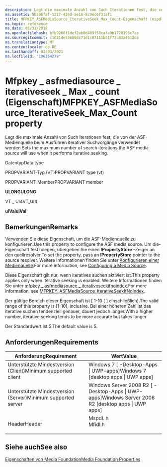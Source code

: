 ```yaml
---
description: Legt die maximale Anzahl von Such Iterationen fest, die von der ASF-Medienquelle beim Ausführen iterativer Suchvorgänge verwendet werden.
ms.assetid: 5b596faf-1217-424d-ae16-8c9ec6f31af1
title: MFPKEY_ASFMediaSource_IterativeSeek_Max_Count-Eigenschaft (mspdl. h)
ms.topic: reference
ms.date: 05/31/2018
ms.openlocfilehash: bfb9268f1def2ab0d489f58cafa0b1720196c7ac
ms.sourcegitcommit: c16214e53680dc71d1c07111b51f72b82a4512d8
ms.translationtype: MT
ms.contentlocale: de-DE
ms.lasthandoff: 03/03/2021
ms.locfileid: "106354279"
---
```

# <a name="mfpkey_asfmediasource_iterativeseek_max_count-property"></a><span data-ttu-id="dd1b0-103">Mfpkey \_ asfmediasource \_ iterativeseek \_ Max \_ count (Eigenschaft)</span><span class="sxs-lookup"><span data-stu-id="dd1b0-103">MFPKEY\_ASFMediaSource\_IterativeSeek\_Max\_Count property</span></span>

<span data-ttu-id="dd1b0-104">Legt die maximale Anzahl von Such Iterationen fest, die von der ASF-Medienquelle beim Ausführen iterativer Suchvorgänge verwendet werden.</span><span class="sxs-lookup"><span data-stu-id="dd1b0-104">Sets the maximum number of search iterations the ASF media source will use when it performs iterative seeking.</span></span>



<span data-ttu-id="dd1b0-105">Datentyp</span><span class="sxs-lookup"><span data-stu-id="dd1b0-105">Data type</span></span>

<span data-ttu-id="dd1b0-106">PROPVARIANT-Typ (VT)</span><span class="sxs-lookup"><span data-stu-id="dd1b0-106">PROPVARIANT type (vt)</span></span>

<span data-ttu-id="dd1b0-107">PROPVARIANT-Member</span><span class="sxs-lookup"><span data-stu-id="dd1b0-107">PROPVARIANT member</span></span>

<span data-ttu-id="dd1b0-108">**ULONG**</span><span class="sxs-lookup"><span data-stu-id="dd1b0-108">**ULONG**</span></span>

<span data-ttu-id="dd1b0-109">VT \_ UI4</span><span class="sxs-lookup"><span data-stu-id="dd1b0-109">VT\_UI4</span></span>

<span data-ttu-id="dd1b0-110">**ulVal**</span><span class="sxs-lookup"><span data-stu-id="dd1b0-110">**ulVal**</span></span>



## <a name="remarks"></a><span data-ttu-id="dd1b0-111">Bemerkungen</span><span class="sxs-lookup"><span data-stu-id="dd1b0-111">Remarks</span></span>

<span data-ttu-id="dd1b0-112">Verwenden Sie diese Eigenschaft, um die ASF-Medienquelle zu konfigurieren.</span><span class="sxs-lookup"><span data-stu-id="dd1b0-112">Use this property to configure the ASF media source.</span></span> <span data-ttu-id="dd1b0-113">Um die-Eigenschaft festzulegen, übergeben Sie einen **IPropertyStore** -Zeiger an den quellresolver.</span><span class="sxs-lookup"><span data-stu-id="dd1b0-113">To set the property, pass an **IPropertyStore** pointer to the source resolver.</span></span> <span data-ttu-id="dd1b0-114">Weitere Informationen finden Sie unter [Konfigurieren einer Medienquelle](configuring-a-media-source.md).</span><span class="sxs-lookup"><span data-stu-id="dd1b0-114">For more information, see [Configuring a Media Source](configuring-a-media-source.md).</span></span>

<span data-ttu-id="dd1b0-115">Diese Eigenschaft gilt nur, wenn iteratives suchen aktiviert ist.</span><span class="sxs-lookup"><span data-stu-id="dd1b0-115">This property applies only when iterative seeking is enabled.</span></span> <span data-ttu-id="dd1b0-116">Weitere Informationen finden Sie unter [mfpkey \_ asfmediasource \_ iterativeseekifnoindex](mfpkey-asfmediasource-iterativeseekifnoindex.md).</span><span class="sxs-lookup"><span data-stu-id="dd1b0-116">For more information, see [MFPKEY\_ASFMediaSource\_IterativeSeekIfNoIndex](mfpkey-asfmediasource-iterativeseekifnoindex.md).</span></span>

<span data-ttu-id="dd1b0-117">Der gültige Bereich dieser Eigenschaft ist \[ 1-10 ( \] einschließlich).</span><span class="sxs-lookup"><span data-stu-id="dd1b0-117">The valid range of this property is \[1-10\], inclusive.</span></span> <span data-ttu-id="dd1b0-118">Bei einer höheren Zahl ist das iterative suchen tendenziell genauer, dauert jedoch länger.</span><span class="sxs-lookup"><span data-stu-id="dd1b0-118">With a higher number, iterative seeking tends to be more accurate but takes longer.</span></span>

<span data-ttu-id="dd1b0-119">Der Standardwert ist 5.</span><span class="sxs-lookup"><span data-stu-id="dd1b0-119">The default value is 5.</span></span>

## <a name="requirements"></a><span data-ttu-id="dd1b0-120">Anforderungen</span><span class="sxs-lookup"><span data-stu-id="dd1b0-120">Requirements</span></span>



| <span data-ttu-id="dd1b0-121">Anforderung</span><span class="sxs-lookup"><span data-stu-id="dd1b0-121">Requirement</span></span> | <span data-ttu-id="dd1b0-122">Wert</span><span class="sxs-lookup"><span data-stu-id="dd1b0-122">Value</span></span> |
|-------------------------------------|------------------------------------------------------------------------------------|
| <span data-ttu-id="dd1b0-123">Unterstützte Mindestversion (Client)</span><span class="sxs-lookup"><span data-stu-id="dd1b0-123">Minimum supported client</span></span><br/> | <span data-ttu-id="dd1b0-124">Windows 7 \[ -Desktop-Apps \| UWP-apps\]</span><span class="sxs-lookup"><span data-stu-id="dd1b0-124">Windows 7 \[desktop apps \| UWP apps\]</span></span><br/>                                  |
| <span data-ttu-id="dd1b0-125">Unterstützte Mindestversion (Server)</span><span class="sxs-lookup"><span data-stu-id="dd1b0-125">Minimum supported server</span></span><br/> | <span data-ttu-id="dd1b0-126">Windows Server 2008 R2 \[ -Desktop-Apps \| UWP-apps\]</span><span class="sxs-lookup"><span data-stu-id="dd1b0-126">Windows Server 2008 R2 \[desktop apps \| UWP apps\]</span></span><br/>                     |
| <span data-ttu-id="dd1b0-127">Header</span><span class="sxs-lookup"><span data-stu-id="dd1b0-127">Header</span></span><br/>                   | <dl> <span data-ttu-id="dd1b0-128"><dt>Mspdl. h</dt></span><span class="sxs-lookup"><span data-stu-id="dd1b0-128"><dt>Mfidl.h</dt></span></span> </dl> |



## <a name="see-also"></a><span data-ttu-id="dd1b0-129">Siehe auch</span><span class="sxs-lookup"><span data-stu-id="dd1b0-129">See also</span></span>

<dl> <dt>

[<span data-ttu-id="dd1b0-130">Eigenschaften von Media Foundation</span><span class="sxs-lookup"><span data-stu-id="dd1b0-130">Media Foundation Properties</span></span>](media-foundation-properties.md)
</dt> </dl>

 

 




